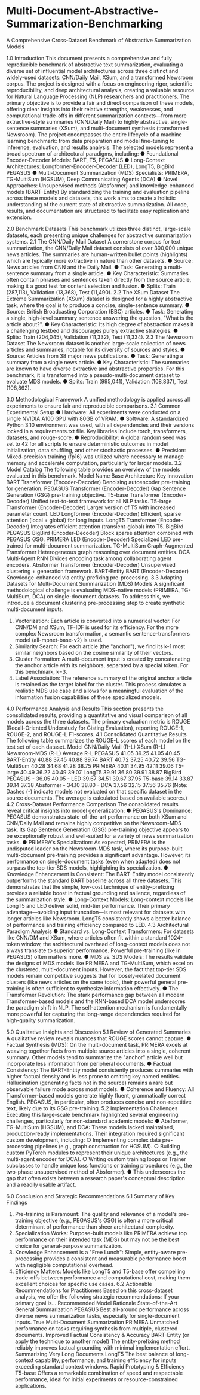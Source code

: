 # Multi-Document-Abstractive-Summarization-Benchmarking

A Comprehensive Cross-Dataset Benchmark of Abstractive Summarization Models

1.0 Introduction
This document presents a comprehensive and fully reproducible benchmark of abstractive text summarization, evaluating a diverse set of influential model architectures across three distinct and widely-used datasets: CNN/Daily Mail, XSum, and a transformed Newsroom corpus. The project is designed with a focus on engineering rigor, scientific reproducibility, and deep architectural analysis, creating a valuable resource for Natural Language Processing (NLP) researchers and practitioners.
The primary objective is to provide a fair and direct comparison of these models, offering clear insights into their relative strengths, weaknesses, and computational trade-offs in different summarization contexts—from more extractive-style summaries (CNN/Daily Mail) to highly abstractive, single-sentence summaries (XSum), and multi-document synthesis (transformed Newsroom).
The project encompasses the entire lifecycle of a machine learning benchmark: from data preparation and model fine-tuning to inference, evaluation, and results analysis. The selected models represent a broad spectrum of architectural paradigms, including:
●	Foundational Encoder-Decoder Models: BART, T5, PEGASUS
●	Long-Context Architectures: Longformer-Encoder-Decoder (LED), LongT5, BigBird PEGASUS
●	Multi-Document Summarization (MDS) Specialists: PRIMERA, TG-MultiSum (HGSUM), Deep Communicating Agents (DCA)
●	Novel Approaches: Unsupervised methods (Absformer) and knowledge-enhanced models (BART-Entity)
By standardizing the training and evaluation pipeline across these models and datasets, this work aims to create a holistic understanding of the current state of abstractive summarization. All code, results, and documentation are structured to facilitate easy replication and extension.

2.0 Benchmark Datasets
This benchmark utilizes three distinct, large-scale datasets, each presenting unique challenges for abstractive summarization systems.
2.1 The CNN/Daily Mail Dataset
A cornerstone corpus for text summarization, the CNN/Daily Mail dataset consists of over 300,000 unique news articles. The summaries are human-written bullet points (highlights) which are typically more extractive in nature than other datasets.
●	Source: News articles from CNN and the Daily Mail.
●	Task: Generating a multi-sentence summary from a single article.
●	Key Characteristic: Summaries often contain phrases and sentences taken directly from the source article, making it a good test for content selection and fusion.
●	Splits: Train (287,113), Validation (13,368), Test (11,490).
2.2 The XSum Dataset
The Extreme Summarization (XSum) dataset is designed for a highly abstractive task, where the goal is to produce a concise, single-sentence summary.
●	Source: British Broadcasting Corporation (BBC) articles.
●	Task: Generating a single, high-level summary sentence answering the question, "What is the article about?".
●	Key Characteristic: Its high degree of abstraction makes it a challenging testbed and discourages purely extractive strategies.
●	Splits: Train (204,045), Validation (11,332), Test (11,334).
2.3 The Newsroom Dataset
The Newsroom dataset is another large-scale collection of news articles and summaries, notable for its diversity of sources and styles.
●	Source: Articles from 38 major news publications.
●	Task: Generating a summary from a single news article.
●	Key Characteristic: The summaries are known to have diverse extractive and abstractive properties. For this benchmark, it is transformed into a pseudo-multi-document dataset to evaluate MDS models.
●	Splits: Train (995,041), Validation (108,837), Test (108,862).

3.0 Methodological Framework
A unified methodology is applied across all experiments to ensure fair and reproducible comparisons.
3.1 Common Experimental Setup
●	Hardware: All experiments were conducted on a single NVIDIA A100 GPU with 80GB of VRAM.
●	Software: A standardized Python 3.10 environment was used, with all dependencies and their versions locked in a requirements.txt file. Key libraries include torch, transformers, datasets, and rouge-score.
●	Reproducibility: A global random seed was set to 42 for all scripts to ensure deterministic outcomes in model initialization, data shuffling, and other stochastic processes.
●	Precision: Mixed-precision training (fp16) was utilized where necessary to manage memory and accelerate computation, particularly for larger models.
3.2 Model Catalog
The following table provides an overview of the models evaluated in this benchmark.
Model Name	Base Architecture	Key Innovation
BART	Transformer (Encoder-Decoder)	Denoising autoencoder pre-training for generation.
PEGASUS	Transformer (Encoder-Decoder)	Gap Sentence Generation (GSG) pre-training objective.
T5-base	Transformer (Encoder-Decoder)	Unified text-to-text framework for all NLP tasks.
T5-large	Transformer (Encoder-Decoder)	Larger version of T5 with increased parameter count.
LED	Longformer (Encoder-Decoder)	Efficient, sparse attention (local + global) for long inputs.
LongT5	Transformer (Encoder-Decoder)	Integrates efficient attention (transient-global) into T5.
BigBird PEGASUS	BigBird (Encoder-Decoder)	Block sparse attention combined with PEGASUS GSG.
PRIMERA	LED (Encoder-Decoder)	Specialized LED pre-trained for multi-document summarization.
TG-MultiSum	Graph-Augmented Transformer	Heterogeneous graph reasoning over document entities.
DCA	Multi-Agent RNN	Divides encoding task among collaborating agent encoders.
Absformer	Transformer (Encoder-Decoder)	Unsupervised clustering + generation framework.
BART-Entity	BART (Encoder-Decoder)	Knowledge-enhanced via entity-prefixing pre-processing.
3.3 Adapting Datasets for Multi-Document Summarization (MDS) Models
A significant methodological challenge is evaluating MDS-native models (PRIMERA, TG-MultiSum, DCA) on single-document datasets. To address this, we introduce a document clustering pre-processing step to create synthetic multi-document inputs.
1.	Vectorization: Each article is converted into a numerical vector. For CNN/DM and XSum, TF-IDF is used for its efficiency. For the more complex Newsroom transformation, a semantic sentence-transformers model (all-mpnet-base-v2) is used.
2.	Similarity Search: For each article (the "anchor"), we find its k-1 most similar neighbors based on the cosine similarity of their vectors.
3.	Cluster Formation: A multi-document input is created by concatenating the anchor article with its neighbors, separated by a special <doc-sep> token. For this benchmark, k=3.
4.	Label Association: The reference summary of the original anchor article is retained as the target label for the cluster.
This process simulates a realistic MDS use case and allows for a meaningful evaluation of the information fusion capabilities of these specialized models.

4.0 Performance Analysis and Results
This section presents the consolidated results, providing a quantitative and visual comparison of all models across the three datasets. The primary evaluation metric is ROUGE (Recall-Oriented Understudy for Gisting Evaluation), reporting ROUGE-1, ROUGE-2, and ROUGE-L F1-scores.
4.1 Consolidated Quantitative Results
The following table summarizes the ROUGE-L scores of each model on the test set of each dataset.
Model	CNN/Daily Mail (R-L)	XSum (R-L)	Newsroom-MDS (R-L)	Average R-L
PEGASUS	41.05	39.25	41.05	40.45
BART-Entity	40.88	37.45	40.88	39.74
BART	40.72	37.25	40.72	39.56
TG-MultiSum	40.28	34.68	41.28	38.75
PRIMERA	40.11	34.95	42.11	39.06
T5-large	40.49	36.22	40.49	39.07
LongT5	39.91	36.80	39.91	38.87
BigBird PEGASUS	-	36.05	40.05	-
LED	39.67	34.51	39.67	37.95
T5-base	39.14	33.87	39.14	37.38
Absformer	-	34.10	38.80	-
DCA	37.56	32.15	37.56	35.76
(Note: Dashes (-) indicate models not evaluated on that specific dataset in the source documents. The average is calculated based on available scores.)
4.2 Cross-Dataset Performance Comparison
The consolidated results reveal critical insights into model generalization:
●	PEGASUS's Dominance: PEGASUS demonstrates state-of-the-art performance on both XSum and CNN/Daily Mail and remains highly competitive on the Newsroom-MDS task. Its Gap Sentence Generation (GSG) pre-training objective appears to be exceptionally robust and well-suited for a variety of news summarization tasks.
●	PRIMERA's Specialization: As expected, PRIMERA is the undisputed leader on the Newsroom-MDS task, where its purpose-built multi-document pre-training provides a significant advantage. However, its performance on single-document tasks (even when adapted) does not surpass the top-tier SDS models, highlighting its specialization.
●	Knowledge Enhancement is Consistent: The BART-Entity model consistently outperforms the standard BART baseline across all three datasets. This demonstrates that the simple, low-cost technique of entity-prefixing provides a reliable boost in factual grounding and salience, regardless of the summarization style.
●	Long-Context Models: Long-context models like LongT5 and LED deliver solid, mid-tier performance. Their primary advantage—avoiding input truncation—is most relevant for datasets with longer articles like Newsroom. LongT5 consistently shows a better balance of performance and training efficiency compared to LED.
4.3 Architectural Paradigm Analysis
●	Standard vs. Long-Context Transformers: For datasets like CNN/DM and XSum, where articles often fit within a standard 1024-token window, the architectural overhead of long-context models does not always translate to superior performance. Powerful pre-training (like in PEGASUS) often matters more.
●	MDS vs. SDS Models: The results validate the designs of MDS models like PRIMERA and TG-MultiSum, which excel on the clustered, multi-document inputs. However, the fact that top-tier SDS models remain competitive suggests that for loosely-related document clusters (like news articles on the same topic), their powerful general pre-training is often sufficient to synthesize information effectively.
●	The Transformer Revolution: The stark performance gap between all modern Transformer-based models and the RNN-based DCA model underscores the paradigm shift in NLP. The self-attention mechanism is fundamentally more powerful for capturing the long-range dependencies required for high-quality summarization.

5.0 Qualitative Insights and Discussion
5.1 Review of Generated Summaries
A qualitative review reveals nuances that ROUGE scores cannot capture.
●	Factual Synthesis (MDS): On the multi-document task, PRIMERA excels at weaving together facts from multiple source articles into a single, coherent summary. Other models tend to summarize the "anchor" article well but incorporate less information from peripheral documents.
●	Factual Consistency: The BART-Entity model consistently produces summaries with higher factual density and is less prone to omitting key named entities. Hallucination (generating facts not in the source) remains a rare but observable failure mode across most models.
●	Coherence and Fluency: All Transformer-based models generate highly fluent, grammatically correct English. PEGASUS, in particular, often produces concise and non-repetitive text, likely due to its GSG pre-training.
5.2 Implementation Challenges
Executing this large-scale benchmark highlighted several engineering challenges, particularly for non-standard academic models:
●	Absformer, TG-MultiSum (HGSUM), and DCA: These models lacked maintained, production-ready implementations. Their integration required significant custom development, including:
○	Implementing complex data pre-processing pipelines (e.g., graph construction for HGSUM).
○	Building custom PyTorch modules to represent their unique architectures (e.g., the multi-agent encoder for DCA).
○	Writing custom training loops or Trainer subclasses to handle unique loss functions or training procedures (e.g., the two-phase unsupervised method of Absformer).
●	This underscores the gap that often exists between a research paper's conceptual description and a readily usable artifact.

6.0 Conclusion and Strategic Recommendations
6.1 Summary of Key Findings
1.	Pre-training is Paramount: The quality and relevance of a model's pre-training objective (e.g., PEGASUS's GSG) is often a more critical determinant of performance than sheer architectural complexity.
2.	Specialization Works: Purpose-built models like PRIMERA achieve top performance on their intended task (MDS) but may not be the best choice for general-purpose summarization.
3.	Knowledge Enhancement is a "Free Lunch": Simple, entity-aware pre-processing provides a consistent and measurable performance boost with negligible computational overhead.
4.	Efficiency Matters: Models like LongT5 and T5-base offer compelling trade-offs between performance and computational cost, making them excellent choices for specific use cases.
6.2 Actionable Recommendations for Practitioners
Based on this cross-dataset analysis, we offer the following strategic recommendations:
If your primary goal is...	Recommended Model	Rationale
State-of-the-Art General Summarization	PEGASUS	Best all-around performance across diverse news summarization tasks, especially for single-document inputs.
True Multi-Document Summarization	PRIMERA	Unmatched performance on tasks requiring synthesis from multiple, clustered documents.
Improved Factual Consistency & Accuracy	BART-Entity (or apply the technique to another model)	The entity-prefixing method reliably improves factual grounding with minimal implementation effort.
Summarizing Very Long Documents	LongT5	The best balance of long-context capability, performance, and training efficiency for inputs exceeding standard context windows.
Rapid Prototyping & Efficiency	T5-base	Offers a remarkable combination of speed and respectable performance, ideal for initial experiments or resource-constrained applications.
